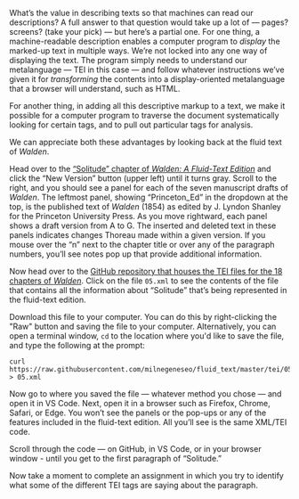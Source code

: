 What’s the value in describing texts so that machines can read our descriptions? A full answer to that question would take up a lot of — pages? screens? (take your pick) — but here’s a partial one. For one thing, a machine-readable description enables a computer program to *display* the marked-up text in multiple ways. We’re not locked into any one way of displaying the text. The program simply needs to understand our metalanguage — TEI in this case — and follow whatever instructions we’ve given it for *transforming* the contents into a display-oriented metalanguage that a browser will understand, such as HTML.

For another thing, in adding all this descriptive markup to a text, we make it possible for a computer program to traverse the document systematically looking for certain tags, and to pull out particular tags for analysis.

We can appreciate both these advantages by looking back at the fluid text of *Walden*.

Head over to the [“Solitude” chapter of *Walden: A Fluid-Text Edition*](http://digitalthoreau.org/walden/fluid/text/05.html) and click the “New Version” button (upper left) until it turns gray. Scroll to the right, and you should see a panel for each of the seven manuscript drafts of *Walden*. The leftmost panel, showing “Princeton\_Ed” in the dropdown at the top, is the published text of *Walden* (1854) as edited by J. Lyndon Shanley for the Princeton University Press. As you move rightward, each panel shows a draft version from A to G. The inserted and deleted text in these panels indicates changes Thoreau made within a given version. If you mouse over the “n” next to the chapter title or over any of the paragraph numbers, you’ll see notes pop up that provide additional information.

Now head over to the [GitHub repository that houses the TEI files for the 18 chapters of *Walden*](https://github.com/milnegeneseo/fluid_text/tree/master/tei). Click on the file `05.xml` to see the contents of the file that contains all the information about “Solitude” that’s being represented in the fluid-text edition.

Download this file to your computer. You can do this by right-clicking the "Raw" button and saving the file to your computer. Alternatively, you can open a terminal window, `cd` to the location where you'd like to save the file, and type the following at the prompt:

    curl https://raw.githubusercontent.com/milnegeneseo/fluid_text/master/tei/05.xml > 05.xml

Now go to where you saved the file — whatever method you chose — and open it in VS Code. Next, open it in a browser such as Firefox, Chrome, Safari, or Edge. You won’t see the panels or the pop-ups or any of the features included in the fluid-text edition. All you’ll see is the same XML/TEI code.

Scroll through the code — on GitHub, in VS Code, or in your browser window - until you get to the first paragraph of “Solitude.”

Now take a moment to complete an assignment in which you try to identify what some of the different TEI tags are saying about the paragraph.